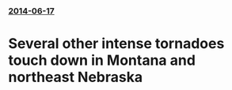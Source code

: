 ### [2014-06-17](/news/2014/06/17/index.md)

# Several other intense tornadoes touch down in Montana and northeast Nebraska



